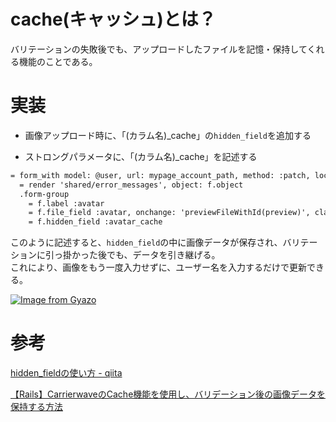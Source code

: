 # cache(キャッシュ)とは？

バリテーションの失敗後でも、アップロードしたファイルを記憶・保持してくれる機能のことである。

# 実装

- 画像アップロード時に、「(カラム名)_cache」の`hidden_field`を追加する

- ストロングパラメータに、「(カラム名)_cache」を記述する

```html
= form_with model: @user, url: mypage_account_path, method: :patch, local: true do |f|
  = render 'shared/error_messages', object: f.object
  .form-group
    = f.label :avatar
    = f.file_field :avatar, onchange: 'previewFileWithId(preview)', class: 'form-control', accept: 'image/*'
    = f.hidden_field :avatar_cache
```

このように記述すると、`hidden_field`の中に画像データが保存され、バリテーションに引っ掛かった後でも、データを引き継げる。  
これにより、画像をもう一度入力せずに、ユーザー名を入力するだけで更新できる。


[![Image from Gyazo](https://i.gyazo.com/05c40e04e4387a1f96f47463c540fd9d.png)](https://gyazo.com/05c40e04e4387a1f96f47463c540fd9d)

# 参考

[hidden_fieldの使い方 - qiita](https://qiita.com/yukiweaver/items/8e1e01fd6dcadf36d420)

[【Rails】CarrierwaveのCache機能を使用し、バリデーション後の画像データを保持する方法](https://techtechmedia.com/cache-carrierwave-rails/)
